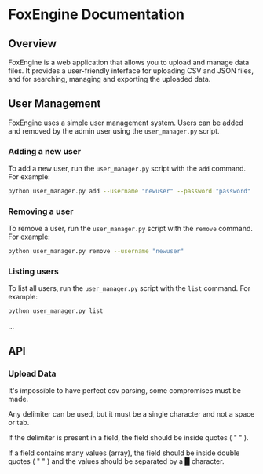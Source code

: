 # FoxEngine Documentation

## Overview

FoxEngine is a web application that allows you to upload and manage data files. It provides a user-friendly interface for uploading CSV and JSON files, and for searching, managing and exporting the uploaded data.

## User Management

FoxEngine uses a simple user management system. Users can be added and removed by the admin user using the `user_manager.py` script.

### Adding a new user

To add a new user, run the `user_manager.py` script with the `add` command. For example:

```bash
python user_manager.py add --username "newuser" --password "password"
```

### Removing a user

To remove a user, run the `user_manager.py` script with the `remove` command. For example:

```bash
python user_manager.py remove --username "newuser"
```

### Listing users

To list all users, run the `user_manager.py` script with the `list` command. For example:

```bash
python user_manager.py list
```

...

## API

### Upload Data

It's impossible to have perfect csv parsing, some compromises must be made.

Any delimiter can be used, but it must be a single character and not a space or tab.

If the delimiter is present in a field, the field should be inside quotes ( " " ).

If a field contains many values (array), the field should be inside double quotes ( " " ) and the values should be separated by a █ character.
